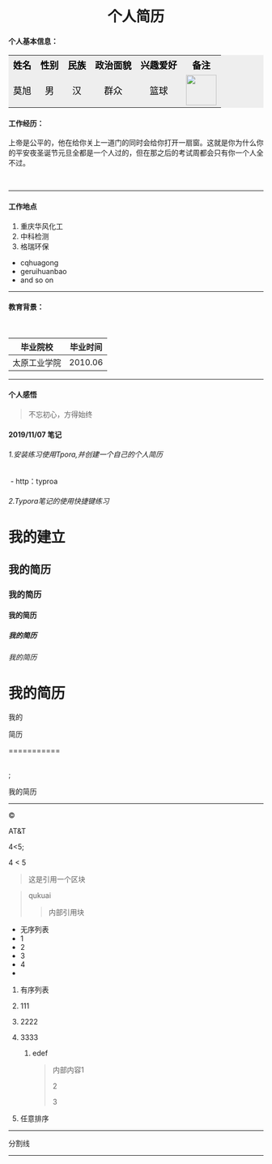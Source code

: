 <h1>
    <center>个人简历</center>
</h1>

#### 个人基本信息：

<center>
    <table style='color:#000;font-size:18px;text-align:center;background-color:#eee'>
    <tr><th>姓名</th><th>性别</th><th>民族</th><th>政治面貌</th><th>兴趣爱好</th><th>备注</th></tr>
    <tr><td>莫旭</td><td>男</td><td>汉</td><td>群众</td><td>篮球</td><td><img src="/home/mx/桌面/1.jpeg" style="width:60px;"></td></tr>
</table>
</center>

#### 工作经历：

​		上帝是公平的，他在给你关上一道门的同时会给你打开一扇窗。这就是你为什么你的平安夜圣诞节元旦全都是一个人过的，但在那之后的考试周都会只有你一个人全不过。

​		

---

#### 工作地点

1. 重庆华风化工
2. 中科检测
3. 格瑞环保     

- cqhuagong
- geruihuanbao
- and so on

---

#### 教育背景：

​	

| 毕业院校     | 毕业时间 |
| ------------ | -------- |
| 太原工业学院 | 2010.06  |



---



#### 个人感悟

> 不忘初心，方得始终



#### 2019/11/07 笔记

###### 1.安装练习使用Tpora,并创建一个自己的个人简历

​		- http：typroa

###### 2.Typora笔记的使用快捷键练习

# 我的建立

## 我的简历

### 我的简历

#### 我的简历

##### 我的简历

###### 我的简历

# 我的简历 #

我的       

简历

===========  

<br/>;

我的简历

----------------------

&copy;

AT&amp;T

4<5;

4 &lt; 5

> 这是引用一个区块

> qukuai 
>
> > 内部引用块
> >
> > 

- 无序列表
- 1
- 2
- 3
- 4
- 

1. 有序列表

2. 111

3. 2222

4. 3333

   1. edef  

      > 内部内容1
      >
      > 2
      >
      > 3

      

3. 任意排序

***

分割线

---

